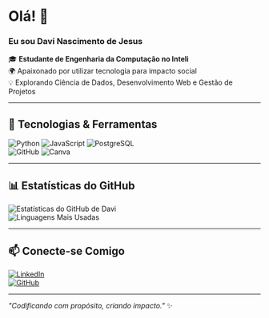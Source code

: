# Olá! 👋

### Eu sou Davi Nascimento de Jesus

🎓 **Estudante de Engenharia da Computação no Inteli**  
🌍 Apaixonado por utilizar tecnologia para impacto social  
💡 Explorando Ciência de Dados, Desenvolvimento Web e Gestão de Projetos

---

## 🔧 Tecnologias & Ferramentas

![Python](https://img.shields.io/badge/-Python-000?style=flat&logo=python) ![JavaScript](https://img.shields.io/badge/-JavaScript-000?style=flat&logo=javascript) ![PostgreSQL](https://img.shields.io/badge/-PostgreSQL-000?style=flat&logo=postgresql)  
![GitHub](https://img.shields.io/badge/-GitHub-000?style=flat&logo=github) ![Canva](https://img.shields.io/badge/-Canva-000?style=flat&logo=canva)  

---

## 📊 Estatísticas do GitHub

![Estatísticas do GitHub de Davi](https://github-readme-stats.vercel.app/api?username=davidijesus&show_icons=true&theme=tokyonight)  
![Linguagens Mais Usadas](https://github-readme-stats.vercel.app/api/top-langs/?username=davidijesus&layout=compact&theme=tokyonight)  

---

## 📫 Conecte-se Comigo

[![LinkedIn](https://img.shields.io/badge/-LinkedIn-000?style=flat&logo=linkedin)](https://www.linkedin.com/in/davi-nascimento-de-jesus/)  
[![GitHub](https://img.shields.io/badge/-GitHub-000?style=flat&logo=github)](https://github.com/davidijesus)  

---

_"Codificando com propósito, criando impacto."_ ✨
